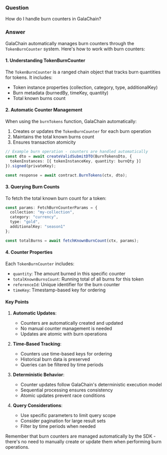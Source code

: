 ### Question

How do I handle burn counters in GalaChain?

### Answer

GalaChain automatically manages burn counters through the `TokenBurnCounter` system. Here's how to work with burn counters:

#### 1. Understanding TokenBurnCounter

The `TokenBurnCounter` is a ranged chain object that tracks burn quantities for tokens. It includes:
- Token instance properties (collection, category, type, additionalKey)
- Burn metadata (burnedBy, timeKey, quantity)
- Total known burns count

#### 2. Automatic Counter Management

When using the `burnTokens` function, GalaChain automatically:
1. Creates or updates the `TokenBurnCounter` for each burn operation
2. Maintains the total known burns count
3. Ensures transaction atomicity

```typescript
// Example burn operation - counters are handled automatically
const dto = await createValidSubmitDTO(BurnTokensDto, {
  tokenInstances: [{ tokenInstanceKey, quantity: burnQty }]
}).signed(privateKey);

const response = await contract.BurnTokens(ctx, dto);
```

#### 3. Querying Burn Counts

To fetch the total known burn count for a token:

```typescript
const params: FetchBurnCounterParams = {
  collection: "my-collection",
  category: "currency",
  type: "gold",
  additionalKey: "season1"
};

const totalBurns = await fetchKnownBurnCount(ctx, params);
```

#### 4. Counter Properties

Each `TokenBurnCounter` includes:
- `quantity`: The amount burned in this specific counter
- `totalKnownBurnsCount`: Running total of all burns for this token
- `referenceId`: Unique identifier for the burn counter
- `timeKey`: Timestamp-based key for ordering

#### Key Points

1. **Automatic Updates**:
   - Counters are automatically created and updated
   - No manual counter management is needed
   - Updates are atomic with burn operations

2. **Time-Based Tracking**:
   - Counters use time-based keys for ordering
   - Historical burn data is preserved
   - Queries can be filtered by time periods

3. **Deterministic Behavior**:
   - Counter updates follow GalaChain's deterministic execution model
   - Sequential processing ensures consistency
   - Atomic updates prevent race conditions

4. **Query Considerations**:
   - Use specific parameters to limit query scope
   - Consider pagination for large result sets
   - Filter by time periods when needed

Remember that burn counters are managed automatically by the SDK - there's no need to manually create or update them when performing burn operations.